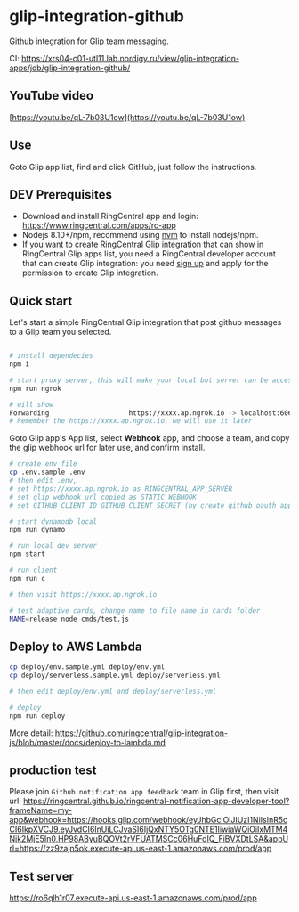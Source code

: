 
# glip-integration-github

Github integration for Glip team messaging.

CI: https://xrs04-c01-utl11.lab.nordigy.ru/view/glip-integration-apps/job/glip-integration-github/

## YouTube video

[https://youtu.be/qL-7b03U1ow](https://youtu.be/qL-7b03U1ow)

## Use

Goto Glip app list, find and click GitHub, just follow the instructions.

## DEV Prerequisites

- Download and install RingCentral app and login: https://www.ringcentral.com/apps/rc-app
- Nodejs 8.10+/npm, recommend using [nvm](https://github.com/creationix/nvm) to install nodejs/npm.
- If you want to create RingCentral Glip integration that can show in RingCentral Glip apps list, you need a RingCentral developer account that can create Glip integration: you need [sign up](https://developers.ringcentral.com/) and apply for the permission to create Glip integration.

## Quick start

Let's start a simple RingCentral Glip integration that post github messages to a Glip team you selected.

```bash

# install dependecies
npm i

# start proxy server, this will make your local bot server can be accessed by RingCentral service
npm run ngrok

# will show
Forwarding                    https://xxxx.ap.ngrok.io -> localhost:6066
# Remember the https://xxxx.ap.ngrok.io, we will use it later
```

Goto Glip app's App list, select **Webhook** app, and choose a team, and copy the glip webhook url for later use, and confirm install.

```bash
# create env file
cp .env.sample .env
# then edit .env,
# set https://xxxx.ap.ngrok.io as RINGCENTRAL_APP_SERVER
# set glip webhook url copied as STATIC_WEBHOOK
# set GITHUB_CLIENT_ID GITHUB_CLIENT_SECRET (by create github oauth app)

# start dynamodb local
npm run dynamo

# run local dev server
npm start

# run client
npm run c

# then visit https://xxxx.ap.ngrok.io

# test adaptive cards, change name to file name in cards folder
NAME=release node cmds/test.js
```

## Deploy to AWS Lambda

```bash
cp deploy/env.sample.yml deploy/env.yml
cp deploy/serverless.sample.yml deploy/serverless.yml

# then edit deploy/env.yml and deploy/serverless.yml

# deploy
npm run deploy
```

More detail: https://github.com/ringcentral/glip-integration-js/blob/master/docs/deploy-to-lambda.md

## production test

Please join `Github notification app feedback` team in Glip first, then visit url: https://ringcentral.github.io/ringcentral-notification-app-developer-tool?frameName=my-app&webhook=https://hooks.glip.com/webhook/eyJhbGciOiJIUzI1NiIsInR5cCI6IkpXVCJ9.eyJvdCI6InUiLCJvaSI6IjQxNTY5OTg0NTE1IiwiaWQiOiIxMTM4Njk2MjE5In0.HP98AByuBQOVt2rVFUATMSCc06HuFdIQ_FiBVXDtLSA&appUrl=https://zz9zajn5ok.execute-api.us-east-1.amazonaws.com/prod/app

## Test server

https://ro6qlh1r07.execute-api.us-east-1.amazonaws.com/prod/app